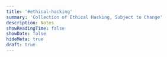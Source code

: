 ```yaml
---
title: '#ethical-hacking'
summary: 'Collection of Ethical Hacking, Subject to Change'
description: Notes
showReadingTime: false
showDate: false
hideMeta: true
draft: true
---
```

